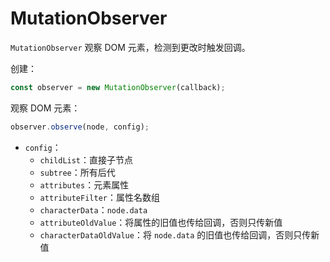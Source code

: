 # MutationObserver

`MutationObserver` 观察 DOM 元素，检测到更改时触发回调。

创建：

```js
const observer = new MutationObserver(callback);
```

观察 DOM 元素：

```js
observer.observe(node, config);
```

- `config`：
  - `childList`：直接子节点
  - `subtree`：所有后代
  - `attributes`：元素属性
  - `attributeFilter`：属性名数组
  - `characterData`：`node.data`
  - `attributeOldValue`：将属性的旧值也传给回调，否则只传新值
  - `characterDataOldValue`：将 `node.data` 的旧值也传给回调，否则只传新值
